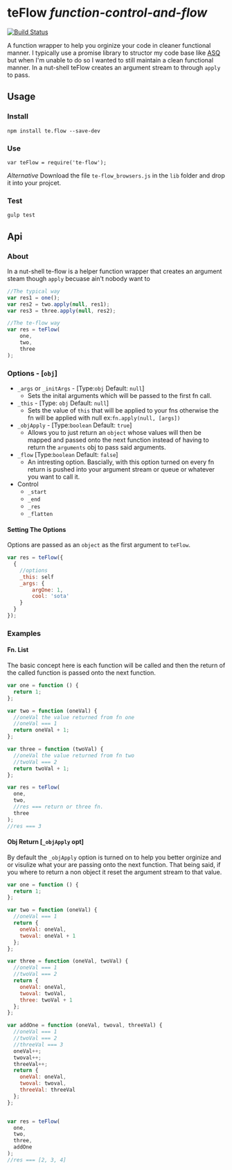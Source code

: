 # teFlow _function-control-and-flow_
[![Build Status](https://travis-ci.org/artisin/gulpFast.svg?branch=master)](https://travis-ci.org/artisin/te-Flow)

A function wrapper to help you orginize your code in cleaner functional manner. I typically use a promise library to structor my code base like [ASQ](https://github.com/getify/asynquence) but when I'm unable to do so I wanted to still maintain a clean functional manner. In a nut-shell teFlow creates an argument stream to through `apply` to pass. 

## Usage
### Install

```
npm install te.flow --save-dev
```

### Use
```
var teFlow = require('te-flow');
```
_Alternative_ 
Download the file `te-flow_browsers.js` in the `lib` folder and drop it into your projcet.

### Test
```
gulp test
```

## Api
### About
In a nut-shell te-flow is a helper function wrapper that creates an argument steam though `apply` becuase ain't nobody want to 

```js
//The typical way
var res1 = one();
var res2 = two.apply(null, res1);
var res3 = three.apply(null, res2);

//The te-flow way
var res = teFlow(
    one,
    two,
    three
);
```

### Options - [`obj`]
+ `_args` or `_initArgs` - [Type:`obj` Default: `null`]
    * Sets the inital arguments which will be passed to the first fn call.
+ `_this` - [Type: `obj` Default: `null`]
    * Sets the value of `this` that will be applied to your fns otherwise the fn will be applied with null ex:`fn.apply(null, [args])`
+ `_objApply` - [Type:`boolean` Default: `true`]
    * Allows you to just return an `object` whose values will then be mapped and passed onto the next function instead of having to return the `arguments` obj to pass said arguments. 
+ `_flow` [Type:`boolean` Default: `false`]
    * An intresting option. Bascially, with this option turned on every fn return is pushed into your argument stream or queue or whatever you want to call it. 
+ Control
    * `_start`
    * `_end`
    * `_res`
    * `_flatten`

#### Setting The Options
Options are passed as an `object` as the first argument to `teFlow`.
```js
var res = teFlow({
  {
    //options
    _this: self
    _args: {
        argOne: 1,
        cool: 'sota'
    }
  }
});
```


### Examples

#### Fn. List
The basic concept here is each function will be called and then the return of the called function is passed onto the next function.
```js
var one = function () {
  return 1;
};

var two = function (oneVal) {
  //oneVal the value returned from fn one
  //oneVal === 1
  return oneVal + 1;
};

var three = function (twoVal) {
  //oneVal the value returned from fn two
  //twoVal === 2
  return twoVal + 1;
};

var res = teFlow(
  one,
  two,
  //res === return or three fn.
  three
);
//res === 3
```


#### Obj Return [`_objApply` opt]
By default the `_objApply` option is turned on to help you better orginize and or visulize what your are passing onto the next function. That being said, if you where to return a non object it reset the argument stream to that value.
```js
var one = function () {
  return 1;
};

var two = function (oneVal) {
  //oneVal === 1
  return {
    oneVal: oneVal,
    twoval: oneVal + 1
  };
};

var three = function (oneVal, twoVal) {
  //oneVal === 1
  //twoVal === 2
  return {
    oneVal: oneVal,
    twoval: twoVal,
    three: twoVal + 1
  };
};

var addOne = function (oneVal, twoval, threeVal) {
  //oneVal === 1
  //twoVal === 2
  //threeVal === 3
  oneVal++;
  twoval++;
  threeVal++;
  return {
    oneVal: oneVal,
    twoval: twoval,
    threeVal: threeVal
  };
};


var res = teFlow(
  one,
  two,
  three,
  addOne
);
//res === [2, 3, 4]
```

